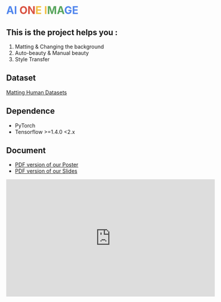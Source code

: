 # **<font color=#5186ED>AI</font> <font color=#D95140>ON</font><font color=#F2BE42>E I</font><font color=#58A55D>MA</font><font color=#5186ED>GE</font>**

## This is the project helps you :

1. Matting & Changing the background
2. Auto-beauty & Manual beauty
3. Style Transfer

## Dataset

[Matting Human Datasets](https://www.kaggle.com/laurentmih/aisegmentcom-matting-human-datasets)

## Dependence

- PyTorch 
- Tensorflow >=1.4.0 <2.x

## Document

- [PDF version of our Poster](https://drive.google.com/open?id=11Vw5NETe8snIOAkzc1CB20ipFcNdZ19O)
- [PDF version of our Slides](https://drive.google.com/open?id=11e7_43-RdNe7ydJTMUIXFIymHLrt_PTi)

<iframe width="560" height="315" src="https://www.youtube.com/embed/hm81MiBXZ8c" frameborder="0" allow="accelerometer; autoplay; encrypted-media; gyroscope; picture-in-picture" allowfullscreen></iframe>

## 

